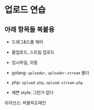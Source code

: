 # 업로드 연습

## 아래 항목들 복붙용

* 드래그&드롭 제어
* 폼업로드, 스트림 업로드
* 임시파일, 이동

* golang: `uploader`, `uploader-stream` 폴더
* php: `upload.php`, `upload-stream.php`
* 예쁜 style: 그런거 없다

라이선스: 퍼블릭도메인
